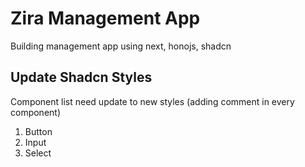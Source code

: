 # Zira Management App

Building management app using next, honojs, shadcn

## Update Shadcn Styles

Component list need update to new styles (adding comment in every component)

1. Button
2. Input
3. Select
